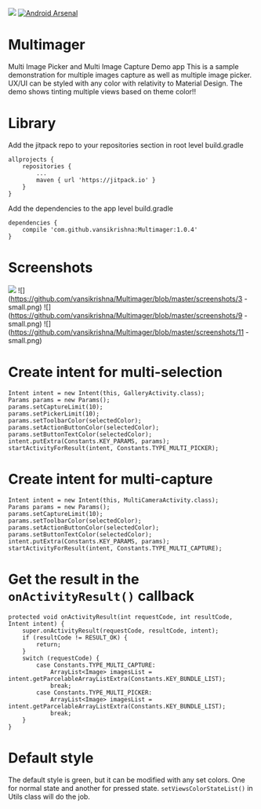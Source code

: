 [![](https://jitpack.io/v/vansikrishna/Multimager.svg)](https://jitpack.io/#vansikrishna/Multimager) [![Android Arsenal](https://img.shields.io/badge/Android%20Arsenal-Multimager-orange.svg?style=flat-square)](https://android-arsenal.com/details/1/5241)

# Multimager
Multi Image Picker and Multi Image Capture Demo app
This is a sample demonstration for multiple images capture as well as multiple image picker. UX/UI can be styled with any color with relativity to Material Design. The demo shows tinting multiple views based on theme color!!

# Library
Add the jitpack repo to your repositories section in root level build.gradle

    allprojects {
        repositories {
            ...
            maven { url 'https://jitpack.io' }
        }
    }

Add the dependencies to the app level build.gradle

    dependencies {
        compile 'com.github.vansikrishna:Multimager:1.0.4'
    }

# Screenshots
![](https://github.com/vansikrishna/Multimager/blob/master/screenshots/demo.gif)
![](https://github.com/vansikrishna/Multimager/blob/master/screenshots/3 - small.png)
![](https://github.com/vansikrishna/Multimager/blob/master/screenshots/9 - small.png)
![](https://github.com/vansikrishna/Multimager/blob/master/screenshots/11 - small.png)

# Create intent for multi-selection
	Intent intent = new Intent(this, GalleryActivity.class);
	Params params = new Params();
	params.setCaptureLimit(10);
	params.setPickerLimit(10);
	params.setToolbarColor(selectedColor);
	params.setActionButtonColor(selectedColor);
	params.setButtonTextColor(selectedColor);
	intent.putExtra(Constants.KEY_PARAMS, params);
	startActivityForResult(intent, Constants.TYPE_MULTI_PICKER);
	
# Create intent for multi-capture
	Intent intent = new Intent(this, MultiCameraActivity.class);
	Params params = new Params();
	params.setCaptureLimit(10);
	params.setToolbarColor(selectedColor);
	params.setActionButtonColor(selectedColor);
	params.setButtonTextColor(selectedColor);
	intent.putExtra(Constants.KEY_PARAMS, params);
	startActivityForResult(intent, Constants.TYPE_MULTI_CAPTURE);

# Get the result in the `onActivityResult()` callback

    protected void onActivityResult(int requestCode, int resultCode, Intent intent) {
        super.onActivityResult(requestCode, resultCode, intent);
        if (resultCode != RESULT_OK) {
            return;
        }
        switch (requestCode) {
            case Constants.TYPE_MULTI_CAPTURE:
                ArrayList<Image> imagesList = intent.getParcelableArrayListExtra(Constants.KEY_BUNDLE_LIST);
                break;
            case Constants.TYPE_MULTI_PICKER:
                ArrayList<Image> imagesList = intent.getParcelableArrayListExtra(Constants.KEY_BUNDLE_LIST);
                break;
        }
    }

# Default style
The default style is green, but it can be modified with any set colors. One for normal state and another for pressed state.
```setViewsColorStateList()``` in Utils class will do the job.
	
